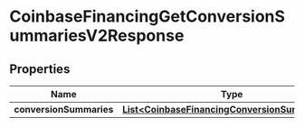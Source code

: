 
# CoinbaseFinancingGetConversionSummariesV2Response

## Properties
Name | Type | Description | Notes
------------ | ------------- | ------------- | -------------
**conversionSummaries** | [**List&lt;CoinbaseFinancingConversionSummaryV2&gt;**](CoinbaseFinancingConversionSummaryV2.md) |  |  [optional]



